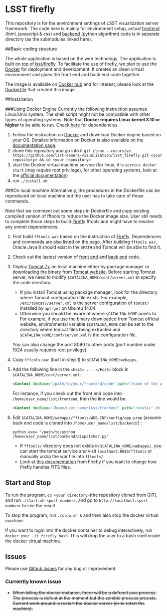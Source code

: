 # LSST firefly

This repository is for the environment settings of LSST visualization server framework. The code here is mainly for environment setup, actual [frontend][1] (html, javascript & css) and [backend][2] (python algorithm) code is in separate directory (as the submodules linked here).


##Basic coding structure

The whole application is based on the web technology. The application is built on top of [lsst/firefly][3]. To facilitate the use of firefly, we plan to use the [Docker][4] for deployment and development. It creates an clean virtual environment and glues the front end and back end code together.

The image is available on [Docker hub][7] and for interest, please look at the [Dockerfile][8] that created this image.

##Installation

###Using Docker Engine
Currently the following instruction assumes Linux/Unix system. The shell script might not be compatible with other types of operating systems. Note that **Docker requires Linux kernel 3.10 or higher** to be able to run. Check [here][9] for dependencies.

1. Follow the instruction on [Docker][4] and download Docker engine based on your OS. Detailed information on Docker is also available on the [documentation page][10].
2. clone this repository and go into it `git clone --recursive https://github.com/lsst-camera-visualization/lsst_firefly.git <your repository> && cd <your repository>`
3. start the Docker virtual machine service (for linux, it is `service docker start` (may require root privilege), for other operating systems, look at the [official documentation][10])
4. run `./install.sh`

###On local machine
Alternatively, the procedures in the Dockerfile can be reproduced on local machine but the user has to take care of those commands. 

Note that we comment out some steps in Dockerfile and copy existing compiled version of fftools to reduce the Docker image size. User still needs to complete those steps to build [Firefly][3] fftools and might have to resolve any unmet dependencies.

1. First build `fftools.war` based on the instruction of [Firefly][3]. Dependencies and commands are also listed on the page. After building `fftools.war`, Oracle Java 8 should exist in the `$PATH` and Tomcat will be able to find it.
2. Check out the lastest version of [front end][1] and [back end][2] code.
3. Deploy [Tomcat 7+][13] on local machine either by package manager or downloading the binary from [Tomcat website][12]. Before starting Tomcat server, we need to modify `$CATALINA_HOME/conf/server.xml` to specify the code directory.
    - If you install Tomcat using package manager, look for the directory where Tomcat configuration file exists. For example, `/etc/tomcat7/server.xml` is the server configuration of `tomcat7` installed by `apt-get` on Ubuntu 14.04.
    - Otherwise you should be aware of where `$CATALINA_HOME` points to. For example, if you use the binary downloaded from Tomcat official website, environmental variable `$CATALINA_HOME` can be set to the directory where tomcat files being extracted and `$CATALINA_HOME/conf/server.xml` is the configuration file.
    
    You can also change the port 8080 to other ports (port number under 1024 usually requires root privilege).

4. Copy `fftools.war` (built in step 1) to `$CATALINA_HOME/webapps`.
5. Add the following line in the `<Host> ... </Host>` block in  `$CATALINA_HOME/conf/server.xml`:

    ```xml
    <Context docBase="/path/to/your/frontend/code" path="/name of the app" />
    ```
    For instance, if you check out the front end code into `/home/user_name/lsst/frontend`, then the line would be:
    ```xml
    <Context docBase="/home/user_name/lsst/frontend" path="/static" />
    ```
    
6. Edit `$CATALINA_HOME/webapps/fftools/WEB-INF/config/app.prop` (assume back end code is cloned into `/home/user_name/lsst/backend/`) :
    ```
    python.exe= "/path/to/python /home/user_name/lsst/backend/dispatcher.py"
    ```
    - If `fftools/` directory does not exists in `$CATALINA_HOME/webapps/`, you can start the tomcat service and visit `localhost:8080/fftools` or manually unzip the war file into `fftools/`.
    - Look at [this documentation][14] from Firefly if you want to change how firefly handles FITS files.

## Start and Stop

To run the program, `cd <your directory>`(the repository cloned from GIT), and run `./start.sh <port number>`, and go to `http://localhost:<port number>` to see the result

To stop the program, run `./stop.sh &` and then also stop the docker virtual machine.

If you want to login into the docker container to debug interactively, run `docker exec -it firefly bash`. This will drop the user to a bash shell inside the docker virtual machine.


## Issues

Please use [Github Issues][11] for any bug or improvement.

### Currently known issue

+ ~~When killing the docker instance, there will be a defunct java process. The process is defunt at the moment but the zombie process presists. Current work around is restart the docker server (or to retart the machine).~~

[1]: https://github.com/lsst-camera-visualization/frontend
[2]: https://github.com/lsst-camera-visualization/backend
[3]: https://github.com/Caltech-IPAC/firefly
[4]: https://docs.docker.com/engine/installation/
[7]: https://hub.docker.com/r/victorren/ff_server/
[8]: https://github.com/lsst-camera-visualization/lsst_firefly/blob/master/Dockerfile
[9]: https://docs.docker.com/engine/installation/binaries/
[10]: https://docs.docker.com/engine/
[11]: https://github.com/lsst-camera-visualization/lsst_firefly/issues
[12]: https://tomcat.apache.org/download-70.cgi
[13]: https://tomcat.apache.org
[14]: https://github.com/Caltech-IPAC/firefly/blob/dev/docs/server-settings-for-fits-files.md
